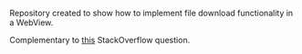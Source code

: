 Repository created to show how to implement file download functionality in a WebView.

Complementary to [this](https://stackoverflow.com/questions/76820498/download-file-inside-webview-from-android-13) StackOverflow question.
